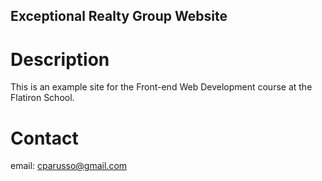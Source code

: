 Exceptional Realty Group Website
---

# Description

This is an example site for the Front-end Web Development course at the Flatiron School.

# Contact

email: cparusso@gmail.com 